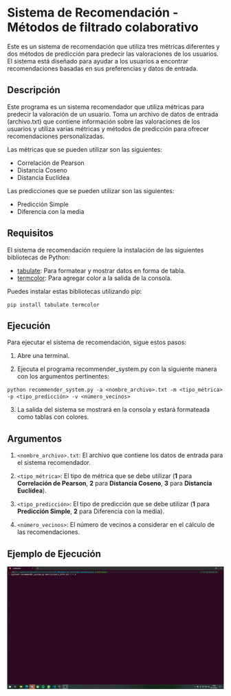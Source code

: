 # Sistema de Recomendación - Métodos de filtrado colaborativo

Este es un sistema de recomendación que utiliza tres métricas diferentes y dos métodos de predicción para predecir las valoraciones de los usuarios. El sistema está diseñado para ayudar a los usuarios a encontrar recomendaciones basadas en sus preferencias y datos de entrada.

## Descripción

Este programa es un sistema recomendador que utiliza métricas para predecir la valoración de un usuario. Toma un archivo de datos de entrada (archivo.txt) que contiene información sobre las valoraciones de los usuarios y utiliza varias métricas y métodos de predicción para ofrecer recomendaciones personalizadas.

Las métricas que se pueden utilizar son las siguientes:
  - Correlación de Pearson
  - Distancia Coseno
  - Distancia Euclídea

Las predicciones que se pueden utilizar son las siguientes:
  - Predicción Simple
  - Diferencia con la media

## Requisitos

El sistema de recomendación requiere la instalación de las siguientes bibliotecas de Python:

- [tabulate](https://pypi.org/project/tabulate/): Para formatear y mostrar datos en forma de tabla.
- [termcolor](https://pypi.org/project/termcolor/): Para agregar color a la salida de la consola.

Puedes instalar estas bibliotecas utilizando pip:

```shell
pip install tabulate termcolor
```

## Ejecución

Para ejecutar el sistema de recomendación, sigue estos pasos:

1. Abre una terminal.

2. Ejecuta el programa recommender_system.py con la siguiente manera con los argumentos pertinentes:

```shell
python recommender_system.py -a <nombre_archivo>.txt -m <tipo_métrica> -p <tipo_predicción> -v <número_vecinos>
```

3. La salida del sistema se mostrará en la consola y estará formateada como tablas con colores.

## Argumentos

1. ```<nombre_archivo>.txt```: El archivo que contiene los datos de entrada para el sistema recomendador.

2. ```<tipo_métrica>```: El tipo de métrica que se debe utilizar (**1** para **Correlación de Pearson**, **2** para **Distancia Coseno**, **3** para **Distancia Euclídea**).

3. ```<tipo_predicción>```: El tipo de predicción que se debe utilizar (**1** para **Predicción Simple**, **2** para Diferencia con la media).

4. ```<número_vecinos>```: El número de vecinos a considerar en el cálculo de las recomendaciones.

## Ejemplo de Ejecución

![Alt Text](./gif/Ejecución.gif)

